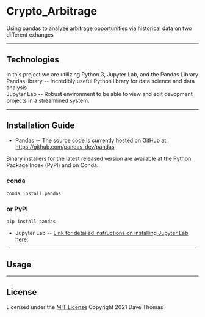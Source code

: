 # Crypto_Arbitrage
Using pandas to analyze arbitrage opportunities via historical data on two different exhanges  

---

## Technologies

In this project we are utilizing Python 3, Jupyter Lab, and the Pandas Library  
Pandas library -- Incredibly useful Python library for data science and data analysis  
Jupyter Lab -- Robust environment to be able to view and edit devopment projects in a streamlined system.

---

## Installation Guide

* Pandas -- The source code is currently hosted on GitHub at: https://github.com/pandas-dev/pandas

Binary installers for the latest released version are available at the Python Package Index (PyPI) and on Conda.

### conda
`conda install pandas`
### or PyPI
`pip install pandas`

* Jupyter Lab -- 
    [Link for detailed instructions on installing Jupyter Lab here.](https://jupyter.org/install)



---

## Usage



---

## License

Licensed under the [MIT License](https://github.com/git/git-scm.com/blob/main/MIT-LICENSE.txt)  Copyright 2021 Dave Thomas.
